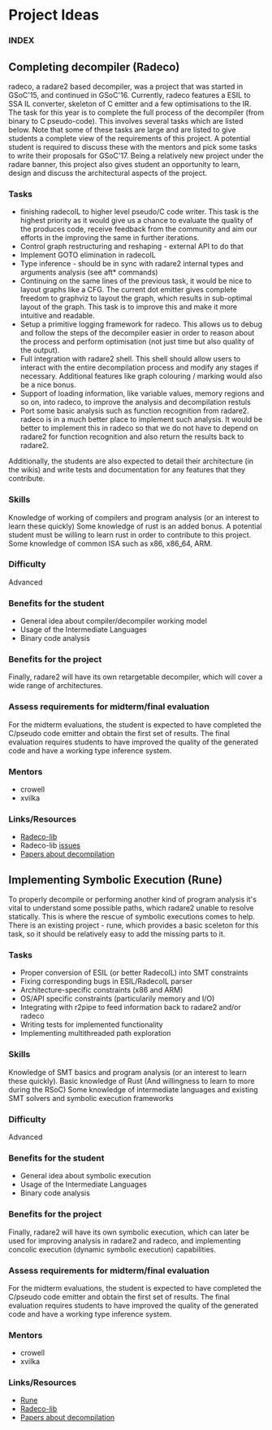 # Project Ideas

### INDEX

## Completing decompiler (Radeco)
radeco, a radare2 based decompiler, was a project that was started in GSoC'15, and continued in GSoC'16. Currently, radeco features a ESIL to SSA IL converter, skeleton of C emitter and a  few optimisations to the IR. The task for this year is to complete the full process of the decompiler (from binary to C pseudo-code). This involves several tasks which are listed below. Note that some of these tasks are large and are listed to give students a complete view of the requirements of this project. A potential student is required to discuss these with the mentors and pick some tasks to write their proposals for GSoC'17. Being a relatively new project under the radare banner, this project also gives student an opportunity to learn, design and discuss the architectural aspects of the project.

### Tasks
 - finishing radecoIL to higher level pseudo/C code writer. This task is the highest priority as it would give us a chance to evaluate the quality of the produces code, receive feedback from the community and aim our efforts in the improving the same in further iterations.
 - Control graph restructuring and reshaping - external API to do that
 - Implement GOTO elimination in radecoIL
 - Type inference - should be in sync with radare2 internal types and arguments analysis (see aft\* commands)
 - Continuing on the same lines of the previous task, it would be nice to layout graphs like a CFG. The current dot emitter gives complete freedom to graphviz to layout the graph, which results in sub-optimal layout of the graph. This task is to improve this and make it more intuitive and readable.
 - Setup a primitive logging framework for radeco. This allows us to debug and follow the steps of the decompiler easier in order to reason about the process and perform optimisation (not just time but also quality of the output).
 - Full integration with radare2 shell. This shell should allow users to interact with the entire decompilation process and modify any stages if necessary. Additional features like graph colouring / marking would also be a nice bonus.
 - Support of loading information, like variable values, memory regions and so on, into radeco, to
   improve the analysis and decompilation restuls
 - Port some basic analysis such as function recognition from radare2. radeco is in a much better place to implement such analysis. It would be better to implement this in radeco so that we do not have to depend on radare2 for function recognition and also return the results back to radare2.

Additionally, the students are also expected to detail their architecture (in the wikis) and write tests and documentation for any features that they contribute.

### Skills
Knowledge of working of compilers and program analysis (or an interest to learn these quickly)
Some knowledge of rust is an added bonus. A potential student must be willing to learn rust in order to contribute to this project.
Some knowledge of common ISA such as x86, x86_64, ARM.

### Difficulty
Advanced

### Benefits for the student
- General idea about compiler/decompiler working model
- Usage of the Intermediate Languages
- Binary code analysis

### Benefits for the project
Finally, radare2 will have its own retargetable decompiler, which will cover a wide range of architectures.

### Assess requirements for midterm/final evaluation
For the midterm evaluations, the student is expected to have completed the C/pseudo code emitter and obtain the first set of results.
The final evaluation requires students to have improved the quality of the generated code and have a working type inference system.

### Mentors
- crowell
- xvilka

### Links/Resources

- [Radeco-lib](https://github.com/radare/radeco-lib)
- Radeco-lib [issues](https://github.com/radare/radeco-lib/issues)
- [Papers about decompilation](https://drive.google.com/drive/folders/0B1X32SwXTZPuYWwxWW5BNi1oWDA?usp=sharing)

## Implementing Symbolic Execution (Rune)
To properly decompile or performing another kind of program analysis it's vital to understand some
possible paths, which radare2 unable to resolve statically.
This is where the rescue of symbolic executions comes to help.
There is an existing project - rune, which provides a basic sceleton for this task, so it should be
relatively easy to add the missing parts to it.

### Tasks
 - Proper conversion of ESIL (or better RadecoIL) into SMT constraints
 - Fixing corresponding bugs in ESIL/RadecoIL parser
 - Architecture-specific constraints (x86 and ARM)
 - OS/API specific constraints (particularily memory and I/O)
 - Integrating with r2pipe to feed information back to radare2 and/or radeco
 - Writing tests for implemented functionality
 - Implementing multithreaded path exploration

### Skills
Knowledge of SMT basics and program analysis (or an interest to learn these quickly).
Basic knowledge of Rust (And willingness to learn to more during the RSoC)
Some knowledge of intermediate languages and existing SMT solvers and symbolic execution frameworks

### Difficulty
Advanced

### Benefits for the student
- General idea about symbolic execution
- Usage of the Intermediate Languages
- Binary code analysis

### Benefits for the project
Finally, radare2 will have its own symbolic execution, which can later be used for improving analysis in radare2 and radeco, and implementing concolic execution (dynamic symbolic execution) capabilities.

### Assess requirements for midterm/final evaluation
For the midterm evaluations, the student is expected to have completed the C/pseudo code emitter and obtain the first set of results.
The final evaluation requires students to have improved the quality of the generated code and have a working type inference system.

### Mentors
- crowell
- xvilka

### Links/Resources

- [Rune](https://github.com/sushant94/radeco-lib)
- [Radeco-lib](https://github.com/radare/radeco-lib)
- [Papers about decompilation](https://drive.google.com/drive/folders/0B1X32SwXTZPuYWwxWW5BNi1oWDA?usp=sharing)


